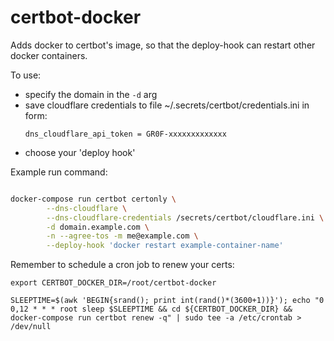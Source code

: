 # certbot-docker

Adds docker to certbot's image, so that the deploy-hook can restart other docker
containers.

To use:
* specify the domain in the `-d` arg
* save cloudflare credentials to file ~/.secrets/certbot/credentials.ini in form:
  ```
  dns_cloudflare_api_token = GR0F-xxxxxxxxxxxxx
  ```
* choose your 'deploy hook'

Example run command:

```bash

docker-compose run certbot certonly \
        --dns-cloudflare \
        --dns-cloudflare-credentials /secrets/certbot/cloudflare.ini \
        -d domain.example.com \
        -n --agree-tos -m me@example.com \
        --deploy-hook 'docker restart example-container-name'
```

Remember to schedule a cron job to renew your certs:

```
export CERTBOT_DOCKER_DIR=/root/certbot-docker

SLEEPTIME=$(awk 'BEGIN{srand(); print int(rand()*(3600+1))}'); echo "0 0,12 * * * root sleep $SLEEPTIME && cd ${CERTBOT_DOCKER_DIR} && docker-compose run certbot renew -q" | sudo tee -a /etc/crontab > /dev/null
```
